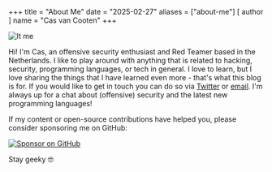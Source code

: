+++
title = "About Me"
date = "2025-02-27"
aliases = ["about-me"]
[ author ]
  name = "Cas van Cooten"
+++

![It me](/images/me.png)

Hi! I'm Cas, an offensive security enthusiast and Red Teamer based in the Netherlands. I like to play around with anything that is related to hacking, security, programming languages, or tech in general. I love to learn, but I love sharing the things that I have learned even more - that's what this blog is for. If you would like to get in touch you can do so via [Twitter](https://twitter.com/chvancooten) or [email](mailto:hello@casvancooten.com). I'm always up for a chat about (offensive) security and the latest new programming languages!

If my content or open-source contributions have helped you, please consider sponsoring me on GitHub:

[![Sponsor on GitHub](https://img.shields.io/badge/%F0%9F%A5%B0-Sponsor%20me%20on%20GitHub-gray)](https://github.com/sponsors/chvancooten)

Stay geeky 🤓